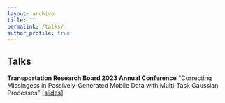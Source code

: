 ```yaml
---
layout: archive
title: ""
permalink: /talks/
author_profile: true
---
```


## Talks

**Transportation Research Board 2023 Annual Conference**
"Correcting Missingess in Passively-Generated Mobile Data with Multi-Task Gaussian Processes" [[slides]](notyet)

